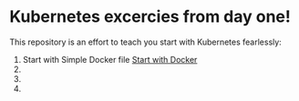 <h1>Kubernetes excercies from day one!</h1>
<div>

This repository is an effort to teach you start with Kubernetes fearlessly:
  1. Start with Simple Docker file <a href="docker-to-k8s">Start with Docker</a>
  2. 
  3. 
  4.   
</div>  
